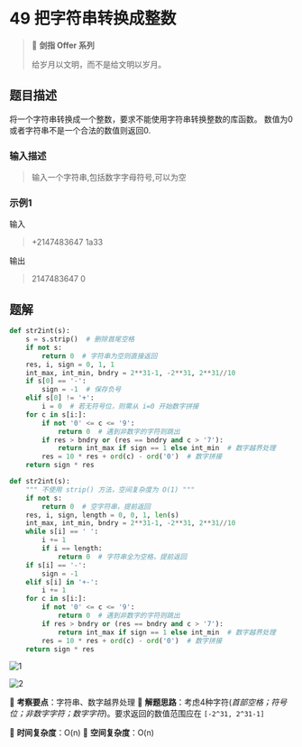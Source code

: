 # 49 把字符串转换成整数

> 🌟 **剑指 Offer 系列**
>
> 给岁月以文明，而不是给文明以岁月。

## 题目描述

将一个字符串转换成一个整数，要求不能使用字符串转换整数的库函数。 数值为0或者字符串不是一个合法的数值则返回0.

### 输入描述

> 输入一个字符串,包括数字字母符号,可以为空

### 示例1

输入

> +2147483647
> 1a33

输出

> 2147483647
> 0

## 题解

```python
def str2int(s):
    s = s.strip()  # 删除首尾空格
    if not s:
        return 0  # 字符串为空则直接返回
    res, i, sign = 0, 1, 1
    int_max, int_min, bndry = 2**31-1, -2**31, 2**31//10
    if s[0] == '-':
        sign = -1  # 保存负号
    elif s[0] != '+':
        i = 0  # 若无符号位，则需从 i=0 开始数字拼接
    for c in s[i:]:
        if not '0' <= c <= '9':
            return 0  # 遇到非数字的字符则跳出
        if res > bndry or (res == bndry and c > '7'):
            return int_max if sign == 1 else int_min  # 数字越界处理
        res = 10 * res + ord(c) - ord('0')  # 数字拼接
    return sign * res
```

```python
def str2int(s):
    """ 不使用 strip() 方法，空间复杂度为 O(1) """
    if not s:
        return 0  # 空字符串，提前返回
    res, i, sign, length = 0, 0, 1, len(s)
    int_max, int_min, bndry = 2**31-1, -2**31, 2**31//10
    while s[i] == ' ':
        i += 1
        if i == length:
            return 0  # 字符串全为空格，提前返回
    if s[i] == '-':
        sign = -1
    elif s[i] in '+-':
        i += 1
    for c in s[i:]:
        if not '0' <= c <= '9':
            return 0  # 遇到非数字的字符则跳出
        if res > bndry or (res == bndry and c > '7'):
            return int_max if sign == 1 else int_min  # 数字越界处理
        res = 10 * res + ord(c) - ord('0')  # 数字拼接
    return sign * res
```

![1](https://tva1.sinaimg.cn/large/007S8ZIlly1gismkv1r2aj30n00e2dhx.jpg)

![2](https://tva1.sinaimg.cn/large/007S8ZIlly1gismqiruk1j30ku0g2tba.jpg)

🍥 **考察要点**：字符串、数字越界处理
🍬 **解题思路**：考虑4种字符(*首部空格；符号位；非数字字符；数字字符*)。要求返回的数值范围应在 `[-2^31, 2^31-1]`

🍉 **时间复杂度**：O(n)
🍭 **空间复杂度**：O(n)
